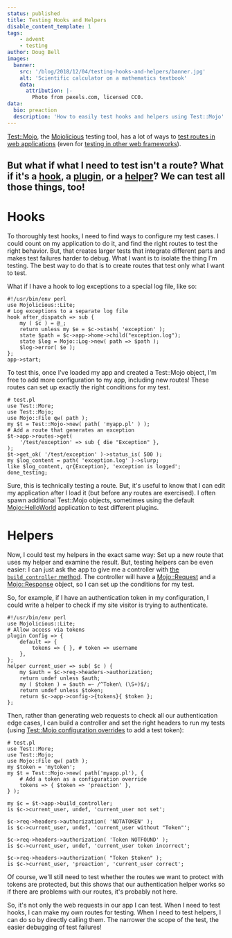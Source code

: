 ```yaml
---
status: published
title: Testing Hooks and Helpers
disable_content_template: 1
tags:
    - advent
    - testing
author: Doug Bell
images:
  banner:
    src: '/blog/2018/12/04/testing-hooks-and-helpers/banner.jpg'
    alt: 'Scientific calculator on a mathematics textbook'
    data:
      attribution: |-
        Photo from pexels.com, licensed CC0.
data:
  bio: preaction
  description: 'How to easily test hooks and helpers using Test::Mojo'
---
```

[Test::Mojo](https://mojolicious.org/perldoc/Test/Mojo), the
[Mojolicious](http://mojolicious.org) testing tool, has a lot of ways to
[test routes in web
applications](https://mojolicious.org/perldoc/Mojolicious/Guides/Testing)
(even for [testing in other web
frameworks](https://metacpan.org/pod/Test::Mojo::Role::PSGI)).

But what if what I need to test isn't a route? What if it's
a [hook](https://mojolicious.org/perldoc/Mojolicious#HOOKS),
a [plugin](https://mojolicious.org/perldoc/Mojolicious/Guides/Cookbook#Adding-a-plugin-to-your-application),
or
a [helper](https://mojolicious.org/perldoc/Mojolicious/Guides/Rendering#Helpers)?
We can test all those things, too!
---

# Hooks

To thoroughly test hooks, I need to find ways to configure my test
cases. I could count on my application to do it, and find the right
routes to test the right behavior. But, that creates larger tests that
integrate different parts and makes test failures harder to debug. What
I want is to isolate the thing I'm testing. The best way to do that is
to create routes that test only what I want to test.

What if I have a hook to log exceptions to a special log file, like so:

    #!/usr/bin/env perl
    use Mojolicious::Lite;
    # Log exceptions to a separate log file
    hook after_dispatch => sub {
        my ( $c ) = @_;
        return unless my $e = $c->stash( 'exception' );
        state $path = $c->app->home->child("exception.log");
        state $log = Mojo::Log->new( path => $path );
        $log->error( $e );
    };
    app->start;

To test this, once I've loaded my app and created a Test::Mojo object,
I'm free to add more configuration to my app, including new routes!
These routes can set up exactly the right conditions for my test.

    # test.pl
    use Test::More;
    use Test::Mojo;
    use Mojo::File qw( path );
    my $t = Test::Mojo->new( path( 'myapp.pl' ) );
    # Add a route that generates an exception
    $t->app->routes->get(
        '/test/exception' => sub { die "Exception" },
    );
    $t->get_ok( '/test/exception' )->status_is( 500 );
    my $log_content = path( 'exception.log' )->slurp;
    like $log_content, qr{Exception}, 'exception is logged';
    done_testing;

Sure, this is technically testing a route. But, it's useful to know that
I can edit my application after I load it (but before any routes are
exercised). I often spawn additional Test::Mojo objects, sometimes using
the default
[Mojo::HelloWorld](https://mojolicious.org/perldoc/Mojo/HelloWorld)
application to test different plugins.

# Helpers

Now, I could test my helpers in the exact same way: Set up a new route
that uses my helper and examine the result. But, testing helpers can be
even easier: I can just ask the app to give me a controller with [the
`build_controller`
method](https://mojolicious.org/perldoc/Mojolicious#build_controller).
The controller will have
a [Mojo::Request](https://mojolicious.org/perldoc/Mojo/Message/Request)
and
a [Mojo::Response](https://mojolicious.org/perldoc/Mojo/Message/Response)
object, so I can set up the conditions for my test.

So, for example, if I have an authentication token in my configuration,
I could write a helper to check if my site visitor is trying to
authenticate.

    #!/usr/bin/env perl
    use Mojolicious::Lite;
    # Allow access via tokens
    plugin Config => {
        default => {
            tokens => { }, # token => username
        },
    };
    helper current_user => sub( $c ) {
        my $auth = $c->req->headers->authorization;
        return undef unless $auth;
        my ( $token ) = $auth =~ /^Token\ (\S+)$/;
        return undef unless $token;
        return $c->app->config->{tokens}{ $token };
    };

Then, rather than generating web requests to check all our
authentication edge cases, I can build a controller and set the right
headers to run my tests (using [Test::Mojo configuration
overrides](https://mojolicious.org/perldoc/Test/Mojo#new) to add a test
token):

    # test.pl
    use Test::More;
    use Test::Mojo;
    use Mojo::File qw( path );
    my $token = 'mytoken';
    my $t = Test::Mojo->new( path('myapp.pl'), {
        # Add a token as a configuration override
        tokens => { $token => 'preaction' },
    } );

    my $c = $t->app->build_controller;
    is $c->current_user, undef, 'current_user not set';

    $c->req->headers->authorization( 'NOTATOKEN' );
    is $c->current_user, undef, 'current_user without "Token"';

    $c->req->headers->authorization( 'Token NOTFOUND' );
    is $c->current_user, undef, 'current_user token incorrect';

    $c->req->headers->authorization( "Token $token" );
    is $c->current_user, 'preaction', 'current_user correct';

Of course, we'll still need to test whether the routes we want to
protect with tokens are protected, but this shows that our
authentication helper works so if there are problems with our routes,
it's probably not here.

So, it's not only the web requests in our app I can test. When I need to
test hooks, I can make my own routes for testing. When I need to test
helpers, I can do so by directly calling them. The narrower the scope of
the test, the easier debugging of test failures!
